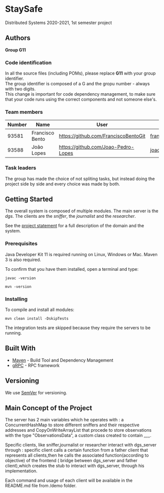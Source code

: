 # StaySafe

Distributed Systems 2020-2021, 1st semester project


## Authors

 
**Group G11**

### Code identification

In all the source files (including POMs), please replace __G11__ with your group identifier.  
The group identifier is composed of a G and the gropu number - always with two digits.  
This change is important for code dependency management, to make sure that your code runs using the correct components and not someone else's.

### Team members
 

| Number | Name              | User                                  | Email                                 |
| -------|-------------------|---------------------------------------|---------------------------------------|
| 93581  | Francisco Bento   | <https://github.com/FranciscoBentoGit>| <francisco.bento@tecnico.ulisboa.pt>  |
| 93588  | João Lopes        | <https://github.com/Joao-Pedro-Lopes> | <joaopedrolopes00@tecnico.ulisboa.pt> |


### Task leaders


The group has made the choice of not spliting tasks, but instead doing the project side by side and every choice was made by both.


## Getting Started

The overall system is composed of multiple modules.
The main server is the _dgs_.
The clients are the _sniffer_, the _journalist_ and the _researcher_.

See the [project statement](https://github.com/tecnico-distsys/StaySafe/blob/main/part1.md) for a full description of the domain and the system.

### Prerequisites

Java Developer Kit 11 is required running on Linux, Windows or Mac.
Maven 3 is also required.

To confirm that you have them installed, open a terminal and type:

```
javac -version

mvn -version
```

### Installing

To compile and install all modules:

```
mvn clean install -DskipTests
```

The integration tests are skipped because they require the servers to be running.


## Built With

* [Maven](https://maven.apache.org/) - Build Tool and Dependency Management
* [gRPC](https://grpc.io/) - RPC framework


## Versioning

We use [SemVer](http://semver.org/) for versioning.

## Main Concept of the Project

The server has 2 main variables which he operates with : a ConcurrentHashMap to store different sniffers and their respective addresses and CopyOnWriteArrayList that procede to store observations with the type "ObservationsData", a custom class created to contain <snifferName>,<infection>,<id>,<timeIn>,<timeOut>,<timestamp>.

Specific clients, like sniffer,journalist or researcher interact with dgs_server through : specific client calls a certain function from a father client that represents all clients,then he calls the associated function(according to objective) of the frontend ( bridge between dgs_server and father client),which creates the stub to interact with dgs_server, through his implementation.

Each command and usage of each client will be available in the README.md file from /demo folder.



